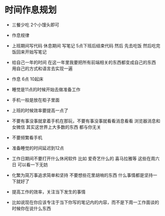 # 时间作息规划



- 三餐少吃 2个小馒头即可

- 作息规律

- 上班期间写代码 休息期间 写笔记 5点下班后结束代码 然后 先去吃饭 然后吃完饭回来开始写笔记

- 给自己一年的时间 在这一年里我要把所有前端相关的东西都变成自己的东西 用自己的方式和语言去实现一遍 

- 作息 6点 10起床 

- 睡觉是11点的时候开始去做准备工作

- 手机一般是放在柜子里面  

- 上班的时候效率要提高一点了

- 不要有事没事就拿着手机在那玩，不要有事没事就看看消息看看 浏览器消息和女微信 其实这世界上大多数的东西 都与你无关

- 不要频繁看手机

- 准备睡觉的时间延迟到12点 

- 工作日期间不要打开什么休闲软件 比如 爱奇艺什么的 喜马拉雅等  这些在周六日 可以看一下无妨

- 化繁为简万事追求简单和坚持 不要想些花里胡哨的东西 什么事情都是坚持一下就好了

- 提高工作的效率，关注当下发生的事情

- 比如说现在你应该专注于当下你写的笔记内的内容，而不是下周一工作面谈的时候你在说什么东西

  
  
  
  
  
  
  